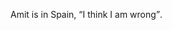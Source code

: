 <!DOCTYPE html>
<html>
<head>
<title>Double Quote Example</title>
</head>
<body>
<p>Amit is in Spain, <q>I think I am wrong</q>.</p>
</body>
</html>

